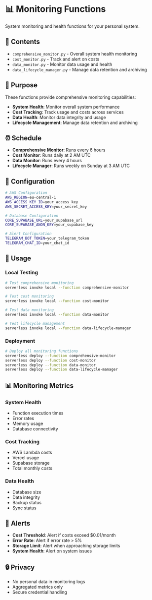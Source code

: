 # 📊 Monitoring Functions

System monitoring and health functions for your personal system.

## 📁 Contents

- `comprehensive_monitor.py` - Overall system health monitoring
- `cost_monitor.py` - Track and alert on costs
- `data_monitor.py` - Monitor data usage and health
- `data_lifecycle_manager.py` - Manage data retention and archiving

## 🎯 Purpose

These functions provide comprehensive monitoring capabilities:

- **System Health**: Monitor overall system performance
- **Cost Tracking**: Track usage and costs across services
- **Data Health**: Monitor data integrity and usage
- **Lifecycle Management**: Manage data retention and archiving

## ⏰ Schedule

- **Comprehensive Monitor**: Runs every 6 hours
- **Cost Monitor**: Runs daily at 2 AM UTC
- **Data Monitor**: Runs every 4 hours
- **Lifecycle Manager**: Runs weekly on Sunday at 3 AM UTC

## 🔧 Configuration

```bash
# AWS Configuration
AWS_REGION=eu-central-1
AWS_ACCESS_KEY_ID=your_access_key
AWS_SECRET_ACCESS_KEY=your_secret_key

# Database Configuration
CORE_SUPABASE_URL=your_supabase_url
CORE_SUPABASE_ANON_KEY=your_supabase_key

# Alert Configuration
TELEGRAM_BOT_TOKEN=your_telegram_token
TELEGRAM_CHAT_ID=your_chat_id
```

## 🚀 Usage

### Local Testing

```bash
# Test comprehensive monitoring
serverless invoke local --function comprehensive-monitor

# Test cost monitoring
serverless invoke local --function cost-monitor

# Test data monitoring
serverless invoke local --function data-monitor

# Test lifecycle management
serverless invoke local --function data-lifecycle-manager
```

### Deployment

```bash
# Deploy all monitoring functions
serverless deploy --function comprehensive-monitor
serverless deploy --function cost-monitor
serverless deploy --function data-monitor
serverless deploy --function data-lifecycle-manager
```

## 📊 Monitoring Metrics

### System Health
- Function execution times
- Error rates
- Memory usage
- Database connectivity

### Cost Tracking
- AWS Lambda costs
- Vercel usage
- Supabase storage
- Total monthly costs

### Data Health
- Database size
- Data integrity
- Backup status
- Sync status

## 🚨 Alerts

- **Cost Threshold**: Alert if costs exceed $0.01/month
- **Error Rate**: Alert if error rate > 5%
- **Storage Limit**: Alert when approaching storage limits
- **System Health**: Alert on system issues

## 🔒 Privacy

- No personal data in monitoring logs
- Aggregated metrics only
- Secure credential handling
